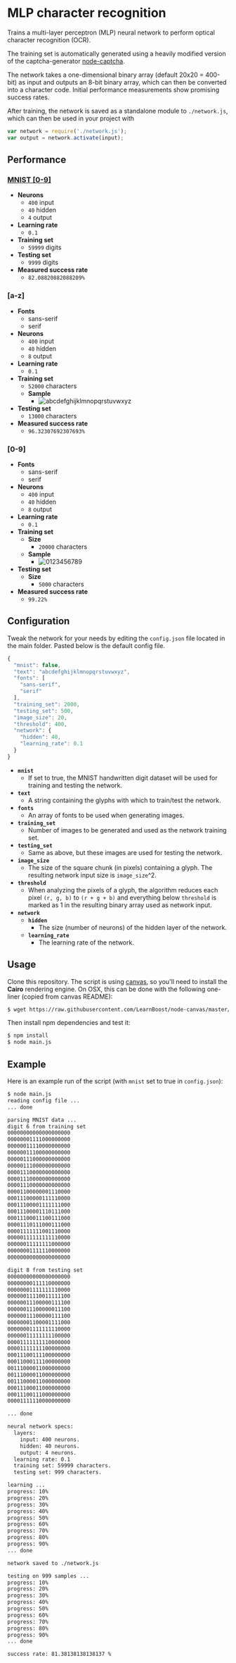 # MLP character recognition

Trains a multi-layer perceptron (MLP) neural network to perform optical character recognition (OCR).

The training set is automatically generated using a heavily modified version of the captcha-generator [node-captcha](http://npmjs.com/package/node-captcha).

The network takes a one-dimensional binary array (default 20x20 = 400-bit) as input and outputs an 8-bit binary array, which can then be converted into a character code. Initial performance measurements show promising success rates.

After training, the network is saved as a standalone module to ```./network.js```, which can then be used in your project with

```javascript
var network = require('./network.js');
var output = network.activate(input);
```

## Performance

### [MNIST [0-9]](http://yann.lecun.com/exdb/mnist/)

* **Neurons**
  * ```400``` input
  * ```40``` hidden
  * ```4``` output
* **Learning rate**
  * ```0.1```
* **Training set**
  * ```59999``` digits
* **Testing set**
  * ```9999``` digits
* **Measured success rate**
  * ```82.08820882088209%```

### [a-z]

* **Fonts**
  * sans-serif
  * serif
* **Neurons**
  * ```400``` input
  * ```40``` hidden
  * ```8``` output
* **Learning rate**
  * ```0.1```
* **Training set**
  * ```52000``` characters
  * **Sample**
    * ![abcdefghijklmnopqrstuvwxyz](https://raw.github.com/mateogianolio/mlp-character-recognition/master/examples/abcdefghijklmnopqrstuvwxyz.png)
* **Testing set**
  * ```13000``` characters
* **Measured success rate**
  * ```96.32307692307693%```
    
### [0-9]

* **Fonts**
  * sans-serif
  * serif
* **Neurons**
  * ```400``` input
  * ```40``` hidden
  * ```8``` output
* **Learning rate**
  * ```0.1```
* **Training set**
  * **Size**
    * ```20000``` characters
  * **Sample**
    * ![0123456789](https://raw.github.com/mateogianolio/mlp-character-recognition/master/examples/0123456789.png)
* **Testing set**
  * **Size**
    * ```5000``` characters
* **Measured success rate**
  * ```99.22%```

## Configuration

Tweak the network for your needs by editing the ```config.json``` file located in the main folder. Pasted below is the default config file.

```javascript
{
  "mnist": false,
  "text": "abcdefghijklmnopqrstuvwxyz",
  "fonts": [
    "sans-serif",
    "serif"
  ],
  "training_set": 2000,
  "testing_set": 500,
  "image_size": 20,
  "threshold": 400,
  "network": {
    "hidden": 40,
    "learning_rate": 0.1
  }
}
```

* **```mnist```**
  * If set to true, the MNIST handwritten digit dataset will be used for training and testing the network.
* **```text```**
  * A string containing the glyphs with which to train/test the network.
* **```fonts```**
  * An array of fonts to be used when generating images.
* **```training_set```**
  * Number of images to be generated and used as the network training set.
* **```testing_set```**
  * Same as above, but these images are used for testing the network.
* **```image_size```**
  * The size of the square chunk (in pixels) containing a glyph. The resulting network input size is ```image_size```^2.
* **```threshold```**
  * When analyzing the pixels of a glyph, the algorithm reduces each pixel ```(r, g, b)``` to ```(r + g + b)``` and everything below ```threshold``` is marked as 1 in the resulting binary array used as network input.
* **```network```**
  * **```hidden```**
    * The size (number of neurons) of the hidden layer of the network.
  * **```learning_rate```**
    * The learning rate of the network.

## Usage

Clone this repository. The script is using [canvas](https://www.npmjs.com/package/canvas), so you'll need to install the **Cairo** rendering engine. On OSX, this can be done with the following one-liner (copied from canvas README):

```bash
$ wget https://raw.githubusercontent.com/LearnBoost/node-canvas/master/install -O - | sh
```

Then install npm dependencies and test it:

```bash
$ npm install
$ node main.js
```

## Example

Here is an example run of the script (with ```mnist``` set to true in ```config.json```):

```bash
$ node main.js
reading config file ...
... done

parsing MNIST data ...
digit 6 from training set
00000000000000000000
00000001111000000000
00000011110000000000
00000011100000000000
00000111000000000000
00000111000000000000
00001110000000000000
00001110000000000000
00001110000000000000
00001100000001110000
00011100000111110000
00011100001111111000
00011100001110111000
00011100011100111000
00001110111000111000
00001111111001110000
00000111111111110000
00000011111111000000
00000001111110000000
00000000000000000000

digit 8 from testing set
00000000000000000000
00000000111110000000
00000001111111110000
00000011110011111100
00000011100000111100
00000011100000011100
00000011100000111100
00000001100001111000
00000001111111110000
00000011111111100000
00001111111110000000
00001111111100000000
00011100111100000000
00011000111100000000
00111000011000000000
00111000011000000000
00111000011000000000
00011100011000000000
00011100111000000000
00001111110000000000

... done

neural network specs:
  layers:
    input: 400 neurons.
    hidden: 40 neurons.
    output: 4 neurons.
  learning rate: 0.1
  training set: 59999 characters.
  testing set: 999 characters.

learning ...
progress: 10%
progress: 20%
progress: 30%
progress: 40%
progress: 50%
progress: 60%
progress: 70%
progress: 80%
progress: 90%
... done

network saved to ./network.js

testing on 999 samples ...
progress: 10%
progress: 20%
progress: 30%
progress: 40%
progress: 50%
progress: 60%
progress: 70%
progress: 80%
progress: 90%
... done

success rate: 81.38138138138137 %
```